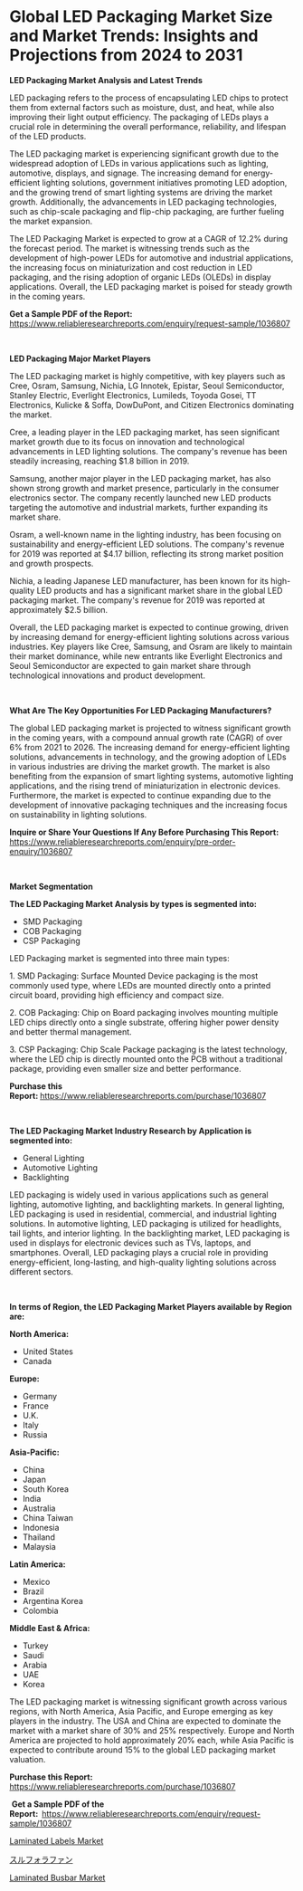 <p><h1>Global LED Packaging Market Size and Market Trends: Insights and Projections from 2024 to 2031</h1></p><p><strong>LED Packaging Market Analysis and Latest Trends</strong></p>
<p><p>LED packaging refers to the process of encapsulating LED chips to protect them from external factors such as moisture, dust, and heat, while also improving their light output efficiency. The packaging of LEDs plays a crucial role in determining the overall performance, reliability, and lifespan of the LED products.</p><p>The LED packaging market is experiencing significant growth due to the widespread adoption of LEDs in various applications such as lighting, automotive, displays, and signage. The increasing demand for energy-efficient lighting solutions, government initiatives promoting LED adoption, and the growing trend of smart lighting systems are driving the market growth. Additionally, the advancements in LED packaging technologies, such as chip-scale packaging and flip-chip packaging, are further fueling the market expansion.</p><p>The LED Packaging Market is expected to grow at a CAGR of 12.2% during the forecast period. The market is witnessing trends such as the development of high-power LEDs for automotive and industrial applications, the increasing focus on miniaturization and cost reduction in LED packaging, and the rising adoption of organic LEDs (OLEDs) in display applications. Overall, the LED packaging market is poised for steady growth in the coming years.</p></p>
<p><strong>Get a Sample PDF of the Report:&nbsp;</strong> <a href="https://www.reliableresearchreports.com/enquiry/request-sample/1036807">https://www.reliableresearchreports.com/enquiry/request-sample/1036807</a></p>
<p>&nbsp;</p>
<p><strong>LED Packaging Major Market Players</strong></p>
<p><p>The LED packaging market is highly competitive, with key players such as Cree, Osram, Samsung, Nichia, LG Innotek, Epistar, Seoul Semiconductor, Stanley Electric, Everlight Electronics, Lumileds, Toyoda Gosei, TT Electronics, Kulicke & Soffa, DowDuPont, and Citizen Electronics dominating the market.</p><p>Cree, a leading player in the LED packaging market, has seen significant market growth due to its focus on innovation and technological advancements in LED lighting solutions. The company's revenue has been steadily increasing, reaching $1.8 billion in 2019.</p><p>Samsung, another major player in the LED packaging market, has also shown strong growth and market presence, particularly in the consumer electronics sector. The company recently launched new LED products targeting the automotive and industrial markets, further expanding its market share.</p><p>Osram, a well-known name in the lighting industry, has been focusing on sustainability and energy-efficient LED solutions. The company's revenue for 2019 was reported at $4.17 billion, reflecting its strong market position and growth prospects.</p><p>Nichia, a leading Japanese LED manufacturer, has been known for its high-quality LED products and has a significant market share in the global LED packaging market. The company's revenue for 2019 was reported at approximately $2.5 billion.</p><p>Overall, the LED packaging market is expected to continue growing, driven by increasing demand for energy-efficient lighting solutions across various industries. Key players like Cree, Samsung, and Osram are likely to maintain their market dominance, while new entrants like Everlight Electronics and Seoul Semiconductor are expected to gain market share through technological innovations and product development.</p></p>
<p>&nbsp;</p>
<p><strong>What Are The Key Opportunities For LED Packaging Manufacturers?</strong></p>
<p><p>The global LED packaging market is projected to witness significant growth in the coming years, with a compound annual growth rate (CAGR) of over 6% from 2021 to 2026. The increasing demand for energy-efficient lighting solutions, advancements in technology, and the growing adoption of LEDs in various industries are driving the market growth. The market is also benefiting from the expansion of smart lighting systems, automotive lighting applications, and the rising trend of miniaturization in electronic devices. Furthermore, the market is expected to continue expanding due to the development of innovative packaging techniques and the increasing focus on sustainability in lighting solutions.</p></p>
<p><strong>Inquire or Share Your Questions If Any Before Purchasing This Report:</strong> <a href="https://www.reliableresearchreports.com/enquiry/pre-order-enquiry/1036807">https://www.reliableresearchreports.com/enquiry/pre-order-enquiry/1036807</a></p>
<p>&nbsp;</p>
<p><strong>Market Segmentation</strong></p>
<p><strong>The LED Packaging Market Analysis by types is segmented into:</strong></p>
<p><ul><li>SMD Packaging</li><li>COB Packaging</li><li>CSP Packaging</li></ul></p>
<p><p>LED Packaging market is segmented into three main types: </p><p>1. SMD Packaging: Surface Mounted Device packaging is the most commonly used type, where LEDs are mounted directly onto a printed circuit board, providing high efficiency and compact size.</p><p>2. COB Packaging: Chip on Board packaging involves mounting multiple LED chips directly onto a single substrate, offering higher power density and better thermal management.</p><p>3. CSP Packaging: Chip Scale Package packaging is the latest technology, where the LED chip is directly mounted onto the PCB without a traditional package, providing even smaller size and better performance.</p></p>
<p><strong>Purchase this Report:&nbsp;</strong><a href="https://www.reliableresearchreports.com/purchase/1036807">https://www.reliableresearchreports.com/purchase/1036807</a></p>
<p>&nbsp;</p>
<p><strong>The LED Packaging Market Industry Research by Application is segmented into:</strong></p>
<p><ul><li>General Lighting</li><li>Automotive Lighting</li><li>Backlighting</li></ul></p>
<p><p>LED packaging is widely used in various applications such as general lighting, automotive lighting, and backlighting markets. In general lighting, LED packaging is used in residential, commercial, and industrial lighting solutions. In automotive lighting, LED packaging is utilized for headlights, tail lights, and interior lighting. In the backlighting market, LED packaging is used in displays for electronic devices such as TVs, laptops, and smartphones. Overall, LED packaging plays a crucial role in providing energy-efficient, long-lasting, and high-quality lighting solutions across different sectors.</p></p>
<p>&nbsp;</p>
<p><strong>In terms of Region, the LED Packaging Market Players available by Region are:</strong></p>
<p>
    <p> <strong> North America: </strong>
        <ul>
            <li>United States</li>
            <li>Canada</li>
        </ul>
        </p> 
    <p> <strong> Europe: </strong>
        <ul>
            <li>Germany</li>
            <li>France</li>
            <li>U.K.</li>
            <li>Italy</li>
            <li>Russia</li>
        </ul>
        </p> 
    <p> <strong> Asia-Pacific: </strong>
        <ul>
            <li>China</li>
            <li>Japan</li>
            <li>South Korea</li>
            <li>India</li>
            <li>Australia</li>
            <li>China Taiwan</li>
            <li>Indonesia</li>
            <li>Thailand</li>
            <li>Malaysia</li>
        </ul>
        </p> 
    <p> <strong> Latin America: </strong>
        <ul>
            <li>Mexico</li>
            <li>Brazil</li>
            <li>Argentina Korea</li>
            <li>Colombia</li>
        </ul>
        </p> 
    <p> <strong> Middle East & Africa: </strong>
        <ul>
            <li>Turkey</li>
            <li>Saudi</li>
            <li>Arabia</li>
            <li>UAE</li>
            <li>Korea</li>
        </ul>
    </p>
    </p>
<p><p>The LED packaging market is witnessing significant growth across various regions, with North America, Asia Pacific, and Europe emerging as key players in the industry. The USA and China are expected to dominate the market with a market share of 30% and 25% respectively. Europe and North America are projected to hold approximately 20% each, while Asia Pacific is expected to contribute around 15% to the global LED packaging market valuation.</p></p>
<p><strong>Purchase this Report: </strong><a href="https://www.reliableresearchreports.com/purchase/1036807">https://www.reliableresearchreports.com/purchase/1036807</a></p>
<p>&nbsp;<strong>Get a Sample PDF of the Report:&nbsp;&nbsp;</strong><a href="https://www.reliableresearchreports.com/enquiry/request-sample/1036807">https://www.reliableresearchreports.com/enquiry/request-sample/1036807</a></p>
<p><strong></strong></p>
<p><p><a href="https://github.com/yemakinde/Market-Research-Report-List-1/blob/main/laminated-labels-market.md">Laminated Labels Market</a></p><p><a href="https://medium.com/@alicequigley2023/%E3%82%B5%E3%83%AB%E3%83%95%E3%82%A9%E3%83%A9%E3%83%95%E3%82%A1%E3%83%B3%E5%B8%82%E5%A0%B4-%E3%82%BF%E3%82%A4%E3%83%97-%E3%82%A2%E3%83%97%E3%83%AA%E3%82%B1%E3%83%BC%E3%82%B7%E3%83%A7%E3%83%B3-%E3%81%8A%E3%82%88%E3%81%B3%E5%9C%B0%E7%90%86%E3%81%AB%E3%82%88%E3%82%8B%E5%8C%85%E6%8B%AC%E7%9A%84%E3%81%AA%E8%A9%95%E4%BE%A1-511e6c0ca6ae">スルフォラファン</a></p><p><a href="https://github.com/jsmusil/Market-Research-Report-List-2/blob/main/laminated-busbar-market.md">Laminated Busbar Market</a></p></p>
